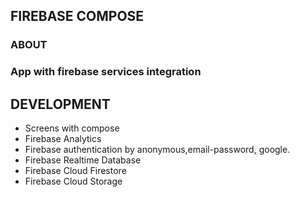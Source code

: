 ## __FIREBASE COMPOSE__

### __ABOUT__

### App with firebase services integration

## __DEVELOPMENT__

* Screens with compose
* Firebase Analytics
* Firebase authentication by anonymous,email-password, google.
* Firebase Realtime Database
* Firebase Cloud Firestore
* Firebase Cloud Storage
